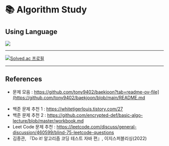 # 📚 Algorithm Study

## Using Language
<img src="https://img.shields.io/badge/JAVA-3776AB?style=flat-square&logo=java&logoColor=white"/>

-----------------------

[![Solved.ac
프로필](http://mazassumnida.wtf/api/v2/generate_badge?boj=milkskfk5677)](https://solved.ac/milkskfk5677)

----------------------

## References
* 문제 모음 : https://github.com/tony9402/baekjoon?tab=readme-ov-file](https://github.com/tony9402/baekjoon/blob/main/README.md <br><br>
* 백준 문제 추천 1 : https://whitetigerlouis.tistory.com/27
* 백준 문제 추천 2 : https://github.com/encrypted-def/basic-algo-lecture/blob/master/workbook.md
* Leet Code 문제 추천 : https://leetcode.com/discuss/general-discussion/460599/blind-75-leetcode-questions
* 김종관, 『Do it! 알고리즘 코딩 테스트 자바 편』, 이지스퍼블리싱(2022)
